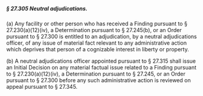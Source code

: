 ##### § 27.305 Neutral adjudications. #####

(a) Any facility or other person who has received a Finding pursuant to § 27.230(a)(12)(iv), a Determination pursuant to § 27.245(b), or an Order pursuant to § 27.300 is entitled to an adjudication, by a neutral adjudications officer, of any issue of material fact relevant to any administrative action which deprives that person of a cognizable interest in liberty or property.

(b) A neutral adjudications officer appointed pursuant to § 27.315 shall issue an Initial Decision on any material factual issue related to a Finding pursuant to § 27.230(a)(12)(iv), a Determination pursuant to § 27.245, or an Order pursuant to § 27.300 before any such administrative action is reviewed on appeal pursuant to § 27.345.